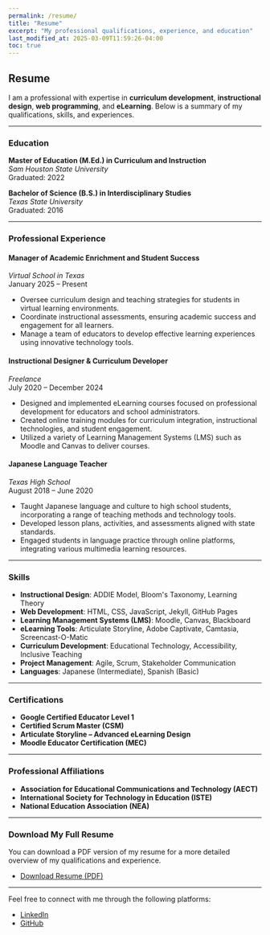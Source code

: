 ```yaml
---
permalink: /resume/
title: "Resume"
excerpt: "My professional qualifications, experience, and education"
last_modified_at: 2025-03-09T11:59:26-04:00
toc: true
---
```


## Resume

I am a professional with expertise in **curriculum development**, **instructional design**, **web programming**, and **eLearning**. Below is a summary of my qualifications, skills, and experiences.

---

### Education

**Master of Education (M.Ed.) in Curriculum and Instruction**  
_Sam Houston State University_  
Graduated: 2022

**Bachelor of Science (B.S.) in Interdisciplinary Studies**  
_Texas State University_  
Graduated: 2016

---

### Professional Experience

#### **Manager of Academic Enrichment and Student Success**  
_Virtual School in Texas_  
January 2025 – Present  
- Oversee curriculum design and teaching strategies for students in virtual learning environments.
- Coordinate instructional assessments, ensuring academic success and engagement for all learners.
- Manage a team of educators to develop effective learning experiences using innovative technology tools.

#### **Instructional Designer & Curriculum Developer**  
_Freelance_  
July 2020 – December 2024  
- Designed and implemented eLearning courses focused on professional development for educators and school administrators.
- Created online training modules for curriculum integration, instructional technologies, and student engagement.
- Utilized a variety of Learning Management Systems (LMS) such as Moodle and Canvas to deliver courses.

#### **Japanese Language Teacher**  
_Texas High School_  
August 2018 – June 2020  
- Taught Japanese language and culture to high school students, incorporating a range of teaching methods and technology tools.
- Developed lesson plans, activities, and assessments aligned with state standards.
- Engaged students in language practice through online platforms, integrating various multimedia learning resources.

---

### Skills

- **Instructional Design**: ADDIE Model, Bloom's Taxonomy, Learning Theory
- **Web Development**: HTML, CSS, JavaScript, Jekyll, GitHub Pages
- **Learning Management Systems (LMS)**: Moodle, Canvas, Blackboard
- **eLearning Tools**: Articulate Storyline, Adobe Captivate, Camtasia, Screencast-O-Matic
- **Curriculum Development**: Educational Technology, Accessibility, Inclusive Teaching
- **Project Management**: Agile, Scrum, Stakeholder Communication
- **Languages**: Japanese (Intermediate), Spanish (Basic)

---

### Certifications

- **Google Certified Educator Level 1**
- **Certified Scrum Master (CSM)**
- **Articulate Storyline – Advanced eLearning Design**
- **Moodle Educator Certification (MEC)**

---

### Professional Affiliations

- **Association for Educational Communications and Technology (AECT)**
- **International Society for Technology in Education (ISTE)**
- **National Education Association (NEA)**

---

### Download My Full Resume

You can download a PDF version of my resume for a more detailed overview of my qualifications and experience.

- [Download Resume (PDF)](https://example-link-to-resume.com)

---

Feel free to connect with me through the following platforms:

- [LinkedIn](https://www.linkedin.com/in/wendycaffey)
- [GitHub](https://github.com/wendycaffey)
